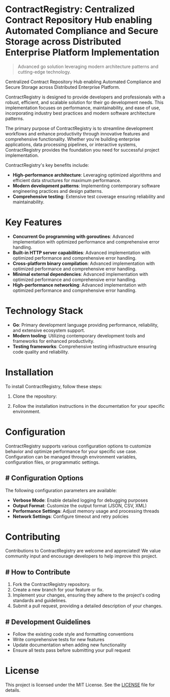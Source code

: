 <!-- fallback_ContractRegistry_20251028205610_36583 -->

# ContractRegistry: Centralized Contract Repository Hub enabling Automated Compliance and Secure Storage across Distributed Enterprise Platform Implementation
> Advanced go solution leveraging modern architecture patterns and cutting-edge technology.

Centralized Contract Repository Hub enabling Automated Compliance and Secure Storage across Distributed Enterprise Platform.

ContractRegistry is designed to provide developers and professionals with a robust, efficient, and scalable solution for their go development needs. This implementation focuses on performance, maintainability, and ease of use, incorporating industry best practices and modern software architecture patterns.

The primary purpose of ContractRegistry is to streamline development workflows and enhance productivity through innovative features and comprehensive functionality. Whether you're building enterprise applications, data processing pipelines, or interactive systems, ContractRegistry provides the foundation you need for successful project implementation.

ContractRegistry's key benefits include:

* **High-performance architecture**: Leveraging optimized algorithms and efficient data structures for maximum performance.
* **Modern development patterns**: Implementing contemporary software engineering practices and design patterns.
* **Comprehensive testing**: Extensive test coverage ensuring reliability and maintainability.

# Key Features

* **Concurrent Go programming with goroutines**: Advanced implementation with optimized performance and comprehensive error handling.
* **Built-in HTTP server capabilities**: Advanced implementation with optimized performance and comprehensive error handling.
* **Cross-platform binary compilation**: Advanced implementation with optimized performance and comprehensive error handling.
* **Minimal external dependencies**: Advanced implementation with optimized performance and comprehensive error handling.
* **High-performance networking**: Advanced implementation with optimized performance and comprehensive error handling.

# Technology Stack

* **Go**: Primary development language providing performance, reliability, and extensive ecosystem support.
* **Modern tooling**: Utilizing contemporary development tools and frameworks for enhanced productivity.
* **Testing frameworks**: Comprehensive testing infrastructure ensuring code quality and reliability.

# Installation

To install ContractRegistry, follow these steps:

1. Clone the repository:


2. Follow the installation instructions in the documentation for your specific environment.

# Configuration

ContractRegistry supports various configuration options to customize behavior and optimize performance for your specific use case. Configuration can be managed through environment variables, configuration files, or programmatic settings.

## # Configuration Options

The following configuration parameters are available:

* **Verbose Mode**: Enable detailed logging for debugging purposes
* **Output Format**: Customize the output format (JSON, CSV, XML)
* **Performance Settings**: Adjust memory usage and processing threads
* **Network Settings**: Configure timeout and retry policies

# Contributing

Contributions to ContractRegistry are welcome and appreciated! We value community input and encourage developers to help improve this project.

## # How to Contribute

1. Fork the ContractRegistry repository.
2. Create a new branch for your feature or fix.
3. Implement your changes, ensuring they adhere to the project's coding standards and guidelines.
4. Submit a pull request, providing a detailed description of your changes.

## # Development Guidelines

* Follow the existing code style and formatting conventions
* Write comprehensive tests for new features
* Update documentation when adding new functionality
* Ensure all tests pass before submitting your pull request

# License

This project is licensed under the MIT License. See the [LICENSE](https://github.com/JoseMariaAlarconArenas/ContractRegistry/blob/main/LICENSE) file for details.
